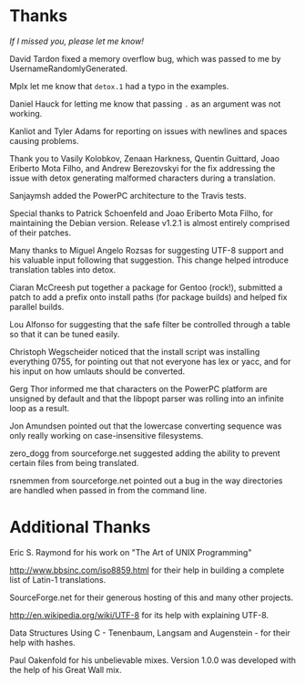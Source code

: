 # Thanks

*If I missed you, please let me know!*

David Tardon fixed a memory overflow bug, which was passed to me by
UsernameRandomlyGenerated.

Mplx let me know that `detox.1` had a typo in the examples.

Daniel Hauck for letting me know that passing `.` as an argument was not
working.

Kanliot and Tyler Adams for reporting on issues with newlines and spaces
causing problems.

Thank you to Vasily Kolobkov, Zenaan Harkness, Quentin Guittard, Joao Eriberto
Mota Filho, and Andrew Berezovskyi for the fix addressing the issue with detox
generating malformed characters during a translation.

Sanjaymsh added the PowerPC architecture to the Travis tests.

Special thanks to Patrick Schoenfeld and Joao Eriberto Mota Filho, for
maintaining the Debian version.  Release v1.2.1 is almost entirely comprised of
their patches.

Many thanks to Miguel Angelo Rozsas for suggesting UTF-8 support and his
valuable input following that suggestion.  This change helped introduce
translation tables into detox.

Ciaran McCreesh put together a package for Gentoo (rock!), submitted a patch
to add a prefix onto install paths (for package builds) and helped fix
parallel builds.

Lou Alfonso for suggesting that the safe filter be controlled through a
table so that it can be tuned easily.

Christoph Wegscheider noticed that the install script was installing
everything 0755, for pointing out that not everyone has lex or yacc, and for
his input on how umlauts should be converted.

Gerg Thor informed me that characters on the PowerPC platform are unsigned
by default and that the libpopt parser was rolling into an infinite loop as
a result.

Jon Amundsen pointed out that the lowercase converting sequence was only
really working on case-insensitive filesystems.

zero_dogg from sourceforge.net suggested adding the ability to prevent
certain files from being translated.

rsnemmen from sourceforge.net pointed out a bug in the way directories are
handled when passed in from the command line.

# Additional Thanks

Eric S. Raymond for his work on "The Art of UNIX Programming"

http://www.bbsinc.com/iso8859.html for their help in building a complete list
of Latin-1 translations.

SourceForge.net for their generous hosting of this and many other projects.

http://en.wikipedia.org/wiki/UTF-8 for its help with explaining UTF-8.

Data Structures Using C - Tenenbaum, Langsam and Augenstein - for their help
with hashes.

Paul Oakenfold for his unbelievable mixes.  Version 1.0.0 was developed with
the help of his Great Wall mix.
